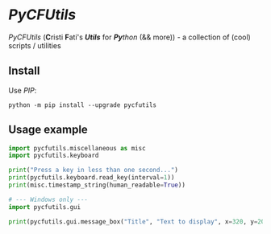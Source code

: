 # *PyCFUtils*

*PyCFUtils* (**C**risti **F**ati's ***Utils*** for ***Py**thon* (&& more)) - a collection of (cool) scripts / utilities


## Install

Use *PIP*:

```shell
python -m pip install --upgrade pycfutils
```


## Usage example

```python
import pycfutils.miscellaneous as misc
import pycfutils.keyboard

print("Press a key in less than one second...")
print(pycfutils.keyboard.read_key(interval=1))
print(misc.timestamp_string(human_readable=True))

# --- Windows only ---
import pycfutils.gui

print(pycfutils.gui.message_box("Title", "Text to display", x=320, y=200))
```

